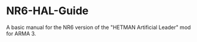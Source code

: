 # NR6-HAL-Guide
A basic manual for the NR6 version of the "HETMAN Artificial Leader" mod for ARMA 3.
